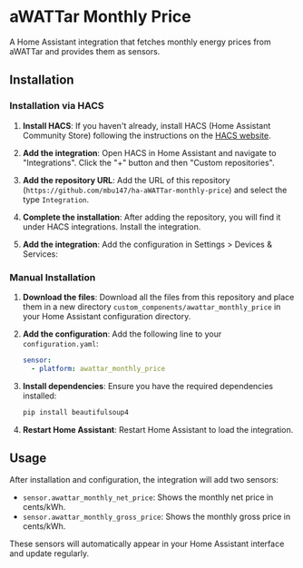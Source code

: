 # aWATTar Monthly Price

A Home Assistant integration that fetches monthly energy prices from aWATTar and provides them as sensors.

## Installation

### Installation via HACS

1. **Install HACS**: If you haven't already, install HACS (Home Assistant Community Store) following the instructions on the [HACS website](https://hacs.xyz/).

2. **Add the integration**: Open HACS in Home Assistant and navigate to "Integrations". Click the "+" button and then "Custom repositories".

3. **Add the repository URL**: Add the URL of this repository (`https://github.com/mbu147/ha-aWATTar-monthly-price`) and select the type `Integration`.

4. **Complete the installation**: After adding the repository, you will find it under HACS integrations. Install the integration.

5. **Add the integration**: Add the configuration in Settings > Devices & Services:

### Manual Installation

1. **Download the files**: Download all the files from this repository and place them in a new directory `custom_components/awattar_monthly_price` in your Home Assistant configuration directory.

2. **Add the configuration**: Add the following line to your `configuration.yaml`:
   ```yaml
   sensor:
     - platform: awattar_monthly_price
   ```

3. **Install dependencies**: Ensure you have the required dependencies installed:
   ```sh
   pip install beautifulsoup4
   ```

4. **Restart Home Assistant**: Restart Home Assistant to load the integration.

## Usage

After installation and configuration, the integration will add two sensors:
- `sensor.awattar_monthly_net_price`: Shows the monthly net price in cents/kWh.
- `sensor.awattar_monthly_gross_price`: Shows the monthly gross price in cents/kWh.

These sensors will automatically appear in your Home Assistant interface and update regularly.
